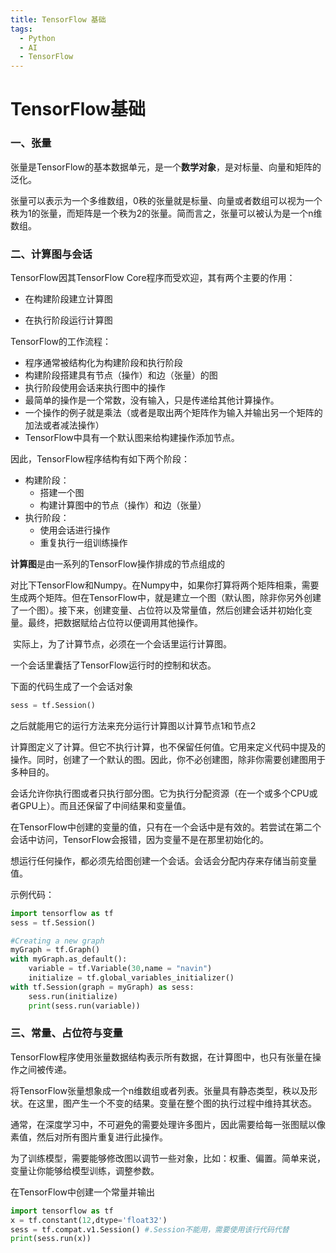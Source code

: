 ```yaml
---
title: TensorFlow 基础
tags:
  - Python
  - AI  
  - TensorFlow
---
```


# TensorFlow基础

###  一、张量

​	张量是TensorFlow的基本数据单元，是一个**数学对象**，是对标量、向量和矩阵的泛化。

​	张量可以表示为一个多维数组，0秩的张量就是标量、向量或者数组可以视为一个秩为1的张量，而矩阵是一个秩为2的张量。简而言之，张量可以被认为是一个n维数组。

### 二、计算图与会话

TensorFlow因其TensorFlow Core程序而受欢迎，其有两个主要的作用：

- 在构建阶段建立计算图

- 在执行阶段运行计算图

TensorFlow的工作流程：

- 程序通常被结构化为构建阶段和执行阶段
- 构建阶段搭建具有节点（操作）和边（张量）的图
- 执行阶段使用会话来执行图中的操作
- 最简单的操作是一个常数，没有输入，只是传递给其他计算操作。
- 一个操作的例子就是乘法（或者是取出两个矩阵作为输入并输出另一个矩阵的加法或者减法操作）
- TensorFlow中具有一个默认图来给构建操作添加节点。

因此，TensorFlow程序结构有如下两个阶段：

- 构建阶段：
  - 搭建一个图
  - 构建计算图中的节点（操作）和边（张量）
- 执行阶段：
  - 使用会话进行操作
  - 重复执行一组训练操作

**计算图**是由一系列的TensorFlow操作排成的节点组成的

对比下TensorFlow和Numpy。在Numpy中，如果你打算将两个矩阵相乘，需要生成两个矩阵。但在TensorFlow中，就是建立一个图（默认图，除非你另外创建了一个图）。接下来，创建变量、占位符以及常量值，然后创建会话并初始化变量。最终，把数据赋给占位符以便调用其他操作。

​	实际上，为了计算节点，必须在一个会话里运行计算图。

一个会话里囊括了TensorFlow运行时的控制和状态。

下面的代码生成了一个会话对象

```python
sess = tf.Session()
```

之后就能用它的运行方法来充分运行计算图以计算节点1和节点2

​	计算图定义了计算。但它不执行计算，也不保留任何值。它用来定义代码中提及的操作。同时，创建了一个默认的图。因此，你不必创建图，除非你需要创建图用于多种目的。

​	会话允许你执行图或者只执行部分图。它为执行分配资源（在一个或多个CPU或者GPU上）。而且还保留了中间结果和变量值。

​	在TensorFlow中创建的变量的值，只有在一个会话中是有效的。若尝试在第二个会话中访问，TensorFlow会报错，因为变量不是在那里初始化的。

​	想运行任何操作，都必须先给图创建一个会话。会话会分配内存来存储当前变量值。

示例代码：

```python
import tensorflow as tf
sess = tf.Session()

#Creating a new graph
myGraph = tf.Graph()
with myGraph.as_default():
    variable = tf.Variable(30,name = "navin")
    initialize = tf.global_variables_initializer()
with tf.Session(graph = myGraph) as sess:
    sess.run(initialize)
    print(sess.run(variable))
```



### 三、常量、占位符与变量

​	TensorFlow程序使用张量数据结构表示所有数据，在计算图中，也只有张量在操作之间被传递。

​	将TensorFlow张量想象成一个n维数组或者列表。张量具有静态类型，秩以及形状。在这里，图产生一个不变的结果。变量在整个图的执行过程中维持其状态。

​	通常，在深度学习中，不可避免的需要处理许多图片，因此需要给每一张图赋以像素值，然后对所有图片重复进行此操作。

​	为了训练模型，需要能够修改图以调节一些对象，比如：权重、偏置。简单来说，变量让你能够给模型训练，调整参数。

在TensorFlow中创建一个常量并输出

```python
import tensorflow as tf
x = tf.constant(12,dtype='float32')
sess = tf.compat.v1.Session() #.Session不能用，需要使用该行代码代替
print(sess.run(x))
```

